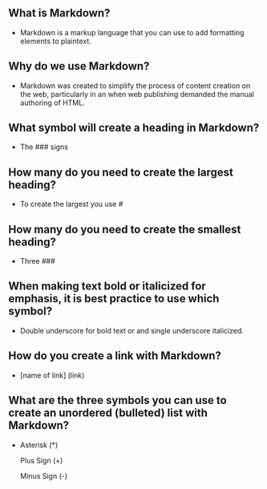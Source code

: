 ## What is Markdown?
* Markdown is a  markup language that you can use to add formatting elements to plaintext.

## Why do we use Markdown?
* Markdown was created to simplify the process of content creation on the web, particularly in an  when web publishing demanded the manual authoring of HTML.


## What symbol will create a heading in Markdown?
* The ### signs


## How many do you need to create the largest heading?
* To create the largest you use #


## How many do you need to create the smallest heading?

* Three ###


## When making text bold or italicized for emphasis, it is best practice to use which symbol?
* Double underscore for bold text or and single underscore italicized.


## How do you create a link with Markdown?
* [name of link] (link)


## What are the three symbols you can use to create an unordered (bulleted) list with Markdown?

* Asterisk (*)

  Plus Sign (+)

  Minus Sign (-)
